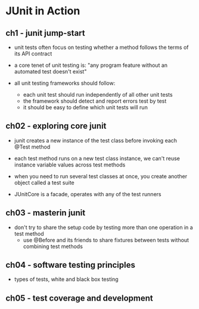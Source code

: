 # JUnit in Action

## ch1 - junit jump-start

- unit tests often focus on testing whether a method follows the terms of its API contract

- a core tenet of unit testing is: "any program feature without an automated test doesn't exist"

- all unit testing frameworks should follow:
  - each unit test should run independently of all other unit tests
  - the framework should detect and report errors test by test
  - it should be easy to define which unit tests will run

## ch02 - exploring core junit

- junit creates a new instance of the test class before invoking each @Test method

- each test method runs on a new test class instance, we can't reuse instance
  variable values across test methods

- when you need to run several test classes at once, you create another object called a test suite

- JUnitCore is a facade, operates with any of the test runners

## ch03 - masterin junit

- don't try to share the setup code by testing more than one operation in a test method
  - use @Before and its friends to share fixtures between tests without combining test methods

## ch04 - software testing principles

- types of tests, white and black box testing

## ch05 - test coverage and development
